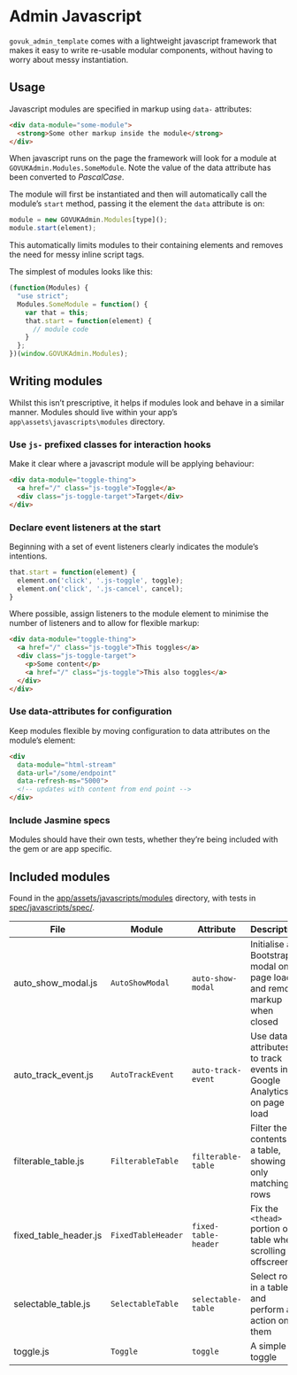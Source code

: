 # Admin Javascript

`govuk_admin_template` comes with a lightweight javascript framework that makes it easy to write re-usable modular components, without having to worry about messy instantiation.

## Usage

Javascript modules are specified in markup using `data-` attributes:

```html
<div data-module="some-module">
  <strong>Some other markup inside the module</strong>
</div>
```

When javascript runs on the page the framework will look for a module at `GOVUKAdmin.Modules.SomeModule`. Note the value of the data attribute has been converted to _PascalCase_.

The module will first be instantiated and then will automatically call the module’s `start` method, passing it the element the `data` attribute is on:

```javascript
module = new GOVUKAdmin.Modules[type]();
module.start(element);
```

This automatically limits modules to their containing elements and removes the need for messy inline script tags.

The simplest of modules looks like this:

```javascript
(function(Modules) {
  "use strict";
  Modules.SomeModule = function() {
    var that = this;
    that.start = function(element) {
      // module code
    }
  };
})(window.GOVUKAdmin.Modules);
```

## Writing modules

Whilst this isn’t prescriptive, it helps if modules look and behave in a similar manner. Modules should live within your app’s `app\assets\javascripts\modules` directory.

### Use `js-` prefixed classes for interaction hooks

Make it clear where a javascript module will be applying behaviour:

```html
<div data-module="toggle-thing">
  <a href="/" class="js-toggle">Toggle</a>
  <div class="js-toggle-target">Target</div>
</div>
```

### Declare event listeners at the start

Beginning with a set of event listeners clearly indicates the module’s intentions.

```js
that.start = function(element) {
  element.on('click', '.js-toggle', toggle);
  element.on('click', '.js-cancel', cancel);
}
```

Where possible, assign listeners to the module element to minimise the number of listeners and to allow for flexible markup:

```html
<div data-module="toggle-thing">
  <a href="/" class="js-toggle">This toggles</a>
  <div class="js-toggle-target">
    <p>Some content</p>
    <a href="/" class="js-toggle">This also toggles</a>
  </div>
</div>
```

### Use data-attributes for configuration

Keep modules flexible by moving configuration to data attributes on the module’s element:

```html
<div
  data-module="html-stream"
  data-url="/some/endpoint"
  data-refresh-ms="5000">
  <!-- updates with content from end point -->
</div>
```

### Include Jasmine specs

Modules should have their own tests, whether they’re being included with the gem or are app specific.

## Included modules

Found in the [app/assets/javascripts/modules](app/assets/javascripts/modules) directory, with tests in [spec/javascripts/spec/](spec/javascripts/spec/).

File   | Module | Attribute | Description
------ | ------ | --------- | -----------
auto_show_modal.js | `AutoShowModal` | `auto-show-modal` | Initialise a Bootstrap modal on page load and remove markup when closed
auto_track_event.js | `AutoTrackEvent` | `auto-track-event` | Use data attributes to track events in Google Analytics on page load
filterable_table.js | `FilterableTable` | `filterable-table` | Filter the contents of a table, showing only matching rows
fixed_table_header.js | `FixedTableHeader` | `fixed-table-header` | Fix the `<thead>` portion of a table when scrolling offscreen
selectable_table.js | `SelectableTable` | `selectable-table` | Select rows in a table and perform an action on them
toggle.js | `Toggle` | `toggle` | A simple toggle
